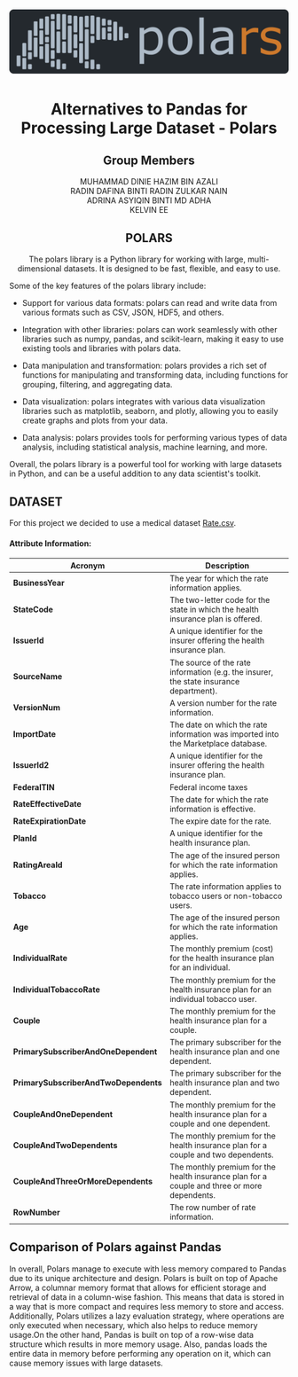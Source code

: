 <h1 align="center">
  <img src="https://raw.githubusercontent.com/pola-rs/polars-static/master/logos/polars_github_logo_rect_dark_name.svg">
  <br>
</h1>

<h1 align="center">
  Alternatives to Pandas for Processing Large Dataset - Polars
  <br>
</h1>

<h2 align="center">
  Group Members
  <br>
</h2>

<p align="center">
  <a>MUHAMMAD DINIE HAZIM BIN AZALI</a><br>
  <a>RADIN DAFINA BINTI RADIN ZULKAR NAIN</a><br>
  <a>ADRINA ASYIQIN BINTI MD ADHA</a><br>
  <a>KELVIN EE</a><br>
</p>

<h2 align="center">
  POLARS
  <br>
</h2>

<p align="center">
  <a>The polars library is a Python library for working with large, multi-dimensional datasets. It is designed to be fast, flexible, and easy to use.

  Some of the key features of the polars library include:

  - Support for various data formats: polars can read and write data from various formats such as CSV, JSON, HDF5, and others.

  - Integration with other libraries: polars can work seamlessly with other libraries such as numpy, pandas, and scikit-learn, making it easy to use existing tools and     libraries with polars data.

  - Data manipulation and transformation: polars provides a rich set of functions for manipulating and transforming data, including functions for grouping, filtering,     and aggregating data.

  - Data visualization: polars integrates with various data visualization libraries such as matplotlib, seaborn, and plotly, allowing you to easily create graphs and       plots from your data.

  - Data analysis: polars provides tools for performing various types of data analysis, including statistical analysis, machine learning, and more.

  Overall, the polars library is a powerful tool for working with large datasets in Python, and can be a useful addition to any data scientist's toolkit.</a>
</p> 

<h2>
  DATASET
  <br>
</h2>


For this project we decided to use a medical dataset [Rate.csv](https://www.kaggle.com/datasets/hhs/health-insurance-marketplace?select=Rate.csv). 

#### Attribute Information:
| Acronym | Description |
| --- | --- |
| **BusinessYear** |   The year for which the rate information applies.  |
|**StateCode** |  The two-letter code for the state in which the health insurance plan is offered.  |
| **IssuerId** | A unique identifier for the insurer offering the health insurance plan. |
| **SourceName** |  The source of the rate information (e.g. the insurer, the state insurance department). |
| **VersionNum** | A version number for the rate information.  |
| **ImportDate** |  The date on which the rate information was imported into the Marketplace database.   |
| **IssuerId2** | A unique identifier for the insurer offering the health insurance plan.  |
| **FederalTIN** | Federal income taxes  |
| **RateEffectiveDate** |  The date for which the rate information is effective.   |
|**RateExpirationDate** |  The expire date for the rate. |
| **PlanId** | A unique identifier for the health insurance plan. |
| **RatingAreaId** | The age of the insured person for which the rate information applies.  |
| **Tobacco** | The rate information applies to tobacco users or non-tobacco users. |
| **Age** |   The age of the insured person for which the rate information applies.  |
| **IndividualRate** |  The monthly premium (cost) for the health insurance plan for an individual.  |
| **IndividualTobaccoRate** | The monthly premium for the health insurance plan for an individual tobacco user.  |
| **Couple** | The monthly premium for the health insurance plan for a couple.  |
|**PrimarySubscriberAndOneDependent** |  The primary subscriber for the health insurance plan and one dependent. |
| **PrimarySubscriberAndTwoDependents** | The primary subscriber for the health insurance plan and two dependent. |
| **CoupleAndOneDependent** | The monthly premium for the health insurance plan for a couple and one dependent. |
| **CoupleAndTwoDependents** | The monthly premium for the health insurance plan for a couple and two dependents.  |
| **CoupleAndThreeOrMoreDependents** |  The monthly premium for the health insurance plan for a couple and three or more dependents.   |
| **RowNumber** | The row number of rate information.  |

<h2>Comparison of Polars against Pandas </h2>
<p>
In overall, Polars manage to execute with less memory compared to Pandas due to its unique architecture and design. Polars is built on top of Apache Arrow, a columnar memory format that allows for efficient storage and retrieval of data in a column-wise fashion. This means that data is stored in a way that is more compact and requires less memory to store and access. Additionally, Polars utilizes a lazy evaluation strategy, where operations are only executed when necessary, which also helps to reduce memory usage.On the other hand, Pandas is built on top of a row-wise data structure which results in more memory usage. Also, pandas loads the entire data in memory before performing any operation on it, which can cause memory issues with large datasets.</p>
